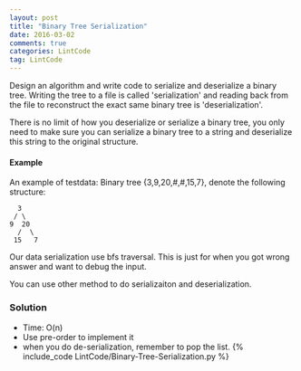 ```yaml
---
layout: post
title: "Binary Tree Serialization"
date: 2016-03-02
comments: true
categories: LintCode
tag: LintCode 
---
```



Design an algorithm and write code to serialize and deserialize a binary tree. Writing the tree to a file is called 'serialization' and reading back from the file to reconstruct the exact same binary tree is 'deserialization'.

There is no limit of how you deserialize or serialize a binary tree, you only need to make sure you can serialize a binary tree to a string and deserialize this string to the original structure.

#### Example
An example of testdata: Binary tree {3,9,20,#,#,15,7}, denote the following structure:

```
  3
 / \
9  20
  /  \
 15   7
```
Our data serialization use bfs traversal. This is just for when you got wrong answer and want to debug the input.

You can use other method to do serializaiton and deserialization.

<!--more-->

### Solution
* Time: O(n)
* Use pre-order to implement it
* when you do de-serialization, remember to pop the list.
{% include_code LintCode/Binary-Tree-Serialization.py %}


